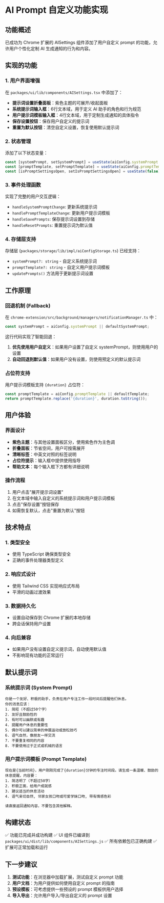 # AI Prompt 自定义功能实现

## 功能概述

已成功为 Chrome 扩展的 AISettings 组件添加了用户自定义 prompt 的功能，允许用户个性化定制 AI 生成通知的行为和内容。

## 实现的功能

### 1. 用户界面增强

在 `packages/ui/lib/components/AISettings.tsx` 中添加了：

- **提示词设置折叠面板**：紫色主题的可展开/收起面板
- **系统提示词输入框**：6行文本域，用于定义 AI 助手的角色和行为规范
- **用户提示词模板输入框**：4行文本域，用于定制生成通知的具体指令
- **保存设置按钮**：保存用户自定义的提示词
- **重置为默认按钮**：清空自定义设置，恢复使用默认提示词

### 2. 状态管理

添加了以下状态变量：
```typescript
const [systemPrompt, setSystemPrompt] = useState(aiConfig.systemPrompt || '');
const [promptTemplate, setPromptTemplate] = useState(aiConfig.promptTemplate || '');
const [isPromptSettingsOpen, setIsPromptSettingsOpen] = useState(false);
```

### 3. 事件处理函数

实现了完整的用户交互逻辑：
- `handleSystemPromptChange`: 更新系统提示词
- `handlePromptTemplateChange`: 更新用户提示词模板
- `handleSavePrompts`: 保存提示词设置到存储
- `handleResetPrompts`: 重置提示词为默认值

### 4. 存储层支持

存储层 (`packages/storage/lib/impl/aiConfigStorage.ts`) 已经支持：
- `systemPrompt?: string` - 自定义系统提示词
- `promptTemplate?: string` - 自定义用户提示词模板
- `updatePrompts()` 方法用于更新提示词设置

## 工作原理

### 回退机制 (Fallback)

在 `chrome-extension/src/background/managers/notificationManager.ts` 中：

```typescript
const systemPrompt = aiConfig.systemPrompt || defaultSystemPrompt;
```

这行代码实现了智能回退：
1. **优先使用用户自定义**：如果用户设置了自定义 systemPrompt，则使用用户的设置
2. **自动回退到默认值**：如果用户没有设置，则使用预定义的默认提示词

### 占位符支持

用户提示词模板支持 `{duration}` 占位符：
```typescript
const promptTemplate = aiConfig.promptTemplate || defaultTemplate;
return promptTemplate.replace('{duration}', duration.toString());
```

## 用户体验

### 界面设计
- **紫色主题**：与其他设置面板区分，使用紫色作为主色调
- **折叠面板**：节省空间，用户可按需展开
- **清晰标签**：中英文对照的标签说明
- **占位符提示**：输入框中提供使用指导
- **帮助文本**：每个输入框下方都有详细说明

### 操作流程
1. 用户点击"展开提示词设置"
2. 在文本域中输入自定义的系统提示词和用户提示词模板
3. 点击"保存设置"按钮保存
4. 如需恢复默认，点击"重置为默认"按钮

## 技术特点

### 1. 类型安全
- 使用 TypeScript 确保类型安全
- 正确的事件处理器类型定义

### 2. 响应式设计
- 使用 Tailwind CSS 实现响应式布局
- 平滑的动画过渡效果

### 3. 数据持久化
- 设置自动保存到 Chrome 扩展的本地存储
- 跨会话保持用户设置

### 4. 向后兼容
- 如果用户没有设置自定义提示词，自动使用默认值
- 不影响现有功能的正常运行

## 默认提示词

### 系统提示词 (System Prompt)
```
你是一个友好、积极的助手，负责在用户专注工作一段时间后提醒他们休息。
你的消息应该：
1. 简短（不超过50个字）
2. 友好且鼓励性的
3. 有时可以幽默或有趣
4. 提醒用户休息的重要性
5. 偶尔可以建议简单的伸展运动或放松技巧
6. 语气自然，像朋友一样交流
7. 不要重复相同的内容
8. 不要使用过于正式或机械的语言
```

### 用户提示词模板 (Prompt Template)
```
现在是{当前时间}，用户刚刚完成了{duration}分钟的专注时间段。请生成一条温暖、鼓励的休息提醒，内容要：
1. 简洁明了（不超过50字）
2. 积极正面，给用户成就感
3. 建议适当的休息活动
4. 语气亲切自然, 邻家女孩口吻或可爱学妹口吻, 带有情感色彩

请直接返回通知内容，不要包含其他解释。
```

## 构建状态

✅ 功能已完成并成功构建
✅ UI 组件已编译到 `packages/ui/dist/lib/components/AISettings.js`
✅ 所有依赖包已正确构建
✅ 扩展可正常加载和运行

## 下一步建议

1. **测试功能**：在浏览器中加载扩展，测试自定义 prompt 功能
2. **用户文档**：为用户提供如何使用自定义 prompt 的指南
3. **预设模板**：可考虑提供一些预设的 prompt 模板供用户选择
4. **导入导出**：允许用户导入/导出自定义的 prompt 设置

